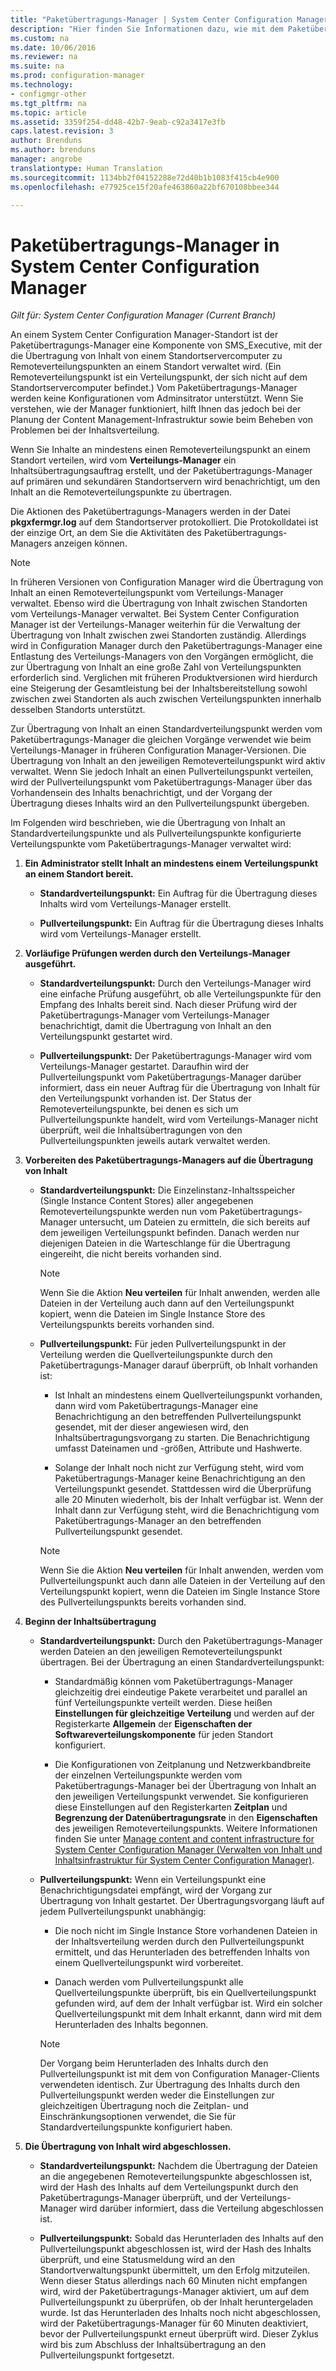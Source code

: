 ```yaml
---
title: "Paketübertragungs-Manager | System Center Configuration Manager"
description: "Hier finden Sie Informationen dazu, wie mit dem Paketübertragungs-Manager in System Center Configuration Manager Inhalte von einem Standortserver an einen Remoteverteilungspunkt übertragen werden."
ms.custom: na
ms.date: 10/06/2016
ms.reviewer: na
ms.suite: na
ms.prod: configuration-manager
ms.technology:
- configmgr-other
ms.tgt_pltfrm: na
ms.topic: article
ms.assetid: 3359f254-dd48-42b7-9eab-c92a3417e3fb
caps.latest.revision: 3
author: Brenduns
ms.author: brenduns
manager: angrobe
translationtype: Human Translation
ms.sourcegitcommit: 1134bb2f04152288e72d40b1b1083f415cb4e900
ms.openlocfilehash: e77925ce15f20afe463860a22bf670108bbee344

---
```

# <a name="package-transfer-manager-in-system-center-configuration-manager"></a>Paketübertragungs-Manager in System Center Configuration Manager

*Gilt für: System Center Configuration Manager (Current Branch)*

An einem System Center Configuration Manager-Standort ist der Paketübertragungs-Manager eine Komponente von SMS_Executive, mit der die Übertragung von Inhalt von einem Standortservercomputer zu Remoteverteilungspunkten an einem Standort verwaltet wird. (Ein Remoteverteilungspunkt ist ein Verteilungspunkt, der sich nicht auf dem Standortservercomputer befindet.) Vom Paketübertragungs-Manager werden keine Konfigurationen vom Adminsitrator unterstützt. Wenn Sie verstehen, wie der Manager funktioniert, hilft Ihnen das jedoch bei der Planung der Content Management-Infrastruktur sowie beim Beheben von Problemen bei der Inhaltsverteilung.


Wenn Sie Inhalte an mindestens einen Remoteverteilungspunkt an einem Standort verteilen, wird vom **Verteilungs-Manager** ein Inhaltsübertragungsauftrag erstellt, und der Paketübertragungs-Manager auf primären und sekundären Standortservern wird benachrichtigt, um den Inhalt an die Remoteverteilungspunkte zu übertragen.

 Die Aktionen des Paketübertragungs-Managers werden in der Datei **pkgxfermgr.log** auf dem Standortserver protokolliert. Die Protokolldatei ist der einzige Ort, an dem Sie die Aktivitäten des Paketübertragungs-Managers anzeigen können.  

> [!NOTE]  
>  In früheren Versionen von Configuration Manager wird die Übertragung von Inhalt an einen Remoteverteilungspunkt vom Verteilungs-Manager verwaltet. Ebenso wird die Übertragung von Inhalt zwischen Standorten vom Verteilungs-Manager verwaltet. Bei System Center Configuration Manager ist der Verteilungs-Manager weiterhin für die Verwaltung der Übertragung von Inhalt zwischen zwei Standorten zuständig. Allerdings wird in Configuration Manager durch den Paketübertragungs-Manager eine Entlastung des Verteilungs-Managers von den Vorgängen ermöglicht, die zur Übertragung von Inhalt an eine große Zahl von Verteilungspunkten erforderlich sind. Verglichen mit früheren Produktversionen wird hierdurch eine Steigerung der Gesamtleistung bei der Inhaltsbereitstellung sowohl zwischen zwei Standorten als auch zwischen Verteilungspunkten innerhalb desselben Standorts unterstützt.  

 Zur Übertragung von Inhalt an einen Standardverteilungspunkt werden vom Paketübertragungs-Manager die gleichen Vorgänge verwendet wie beim Verteilungs-Manager in früheren Configuration Manager-Versionen. Die Übertragung von Inhalt an den jeweiligen Remoteverteilungspunkt wird aktiv verwaltet. Wenn Sie jedoch Inhalt an einen Pullverteilungspunkt verteilen, wird der Pullverteilungspunkt vom Paketübertragungs-Manager über das Vorhandensein des Inhalts benachrichtigt, und der Vorgang der Übertragung dieses Inhalts wird an den Pullverteilungspunkt übergeben.  

Im Folgenden wird beschrieben, wie die Übertragung von Inhalt an Standardverteilungspunkte und als Pullverteilungspunkte konfigurierte Verteilungspunkte vom Paketübertragungs-Manager verwaltet wird:
1.  **Ein Administrator stellt Inhalt an mindestens einem Verteilungspunkt an einem Standort bereit.**  

    -   **Standardverteilungspunkt:** Ein Auftrag für die Übertragung dieses Inhalts wird vom Verteilungs-Manager erstellt.  

    -   **Pullverteilungspunkt:** Ein Auftrag für die Übertragung dieses Inhalts wird vom Verteilungs-Manager erstellt.  

2.  **Vorläufige Prüfungen werden durch den Verteilungs-Manager ausgeführt.**  

    -   **Standardverteilungspunkt:** Durch den Verteilungs-Manager wird eine einfache Prüfung ausgeführt, ob alle Verteilungspunkte für den Empfang des Inhalts bereit sind. Nach dieser Prüfung wird der Paketübertragungs-Manager vom Verteilungs-Manager benachrichtigt, damit die Übertragung von Inhalt an den Verteilungspunkt gestartet wird.  

    -   **Pullverteilungspunkt:** Der Paketübertragungs-Manager wird vom Verteilungs-Manager gestartet. Daraufhin wird der Pullverteilungspunkt vom Paketübertragungs-Manager darüber informiert, dass ein neuer Auftrag für die Übertragung von Inhalt für den Verteilungspunkt vorhanden ist. Der Status der Remoteverteilungspunkte, bei denen es sich um Pullverteilungspunkte handelt, wird vom Verteilungs-Manager nicht überprüft, weil die Inhaltsübertragungen von den Pullverteilungspunkten jeweils autark verwaltet werden.  

3.  **Vorbereiten des Paketübertragungs-Managers auf die Übertragung von Inhalt**  

    -   **Standardverteilungspunkt:** Die Einzelinstanz-Inhaltsspeicher (Single Instance Content Stores) aller angegebenen Remoteverteilungspunkte werden nun vom Paketübertragungs-Manager untersucht, um Dateien zu ermitteln, die sich bereits auf dem jeweiligen Verteilungspunkt befinden. Danach werden nur diejenigen Dateien in die Warteschlange für die Übertragung eingereiht, die nicht bereits vorhanden sind.  

        > [!NOTE]  
        >  Wenn Sie die Aktion **Neu verteilen** für Inhalt anwenden, werden alle Dateien in der Verteilung auch dann auf den Verteilungspunkt kopiert, wenn die Dateien im Single Instance Store des Verteilungspunkts bereits vorhanden sind.  

    -   **Pullverteilungspunkt:** Für jeden Pullverteilungspunkt in der Verteilung werden die Quellverteilungspunkte durch den Paketübertragungs-Manager darauf überprüft, ob Inhalt vorhanden ist:  

        -   Ist Inhalt an mindestens einem Quellverteilungspunkt vorhanden, dann wird vom Paketübertragungs-Manager eine Benachrichtigung an den betreffenden Pullverteilungspunkt gesendet, mit der dieser angewiesen wird, den Inhaltsübertragungsvorgang zu starten. Die Benachrichtigung umfasst Dateinamen und -größen, Attribute und Hashwerte.  

        -   Solange der Inhalt noch nicht zur Verfügung steht, wird vom Paketübertragungs-Manager keine Benachrichtigung an den Verteilungspunkt gesendet. Stattdessen wird die Überprüfung alle 20 Minuten wiederholt, bis der Inhalt verfügbar ist. Wenn der Inhalt dann zur Verfügung steht, wird die Benachrichtigung vom Paketübertragungs-Manager an den betreffenden Pullverteilungspunkt gesendet.  

        > [!NOTE]  
        >  Wenn Sie die Aktion **Neu verteilen** für Inhalt anwenden, werden vom Pullverteilungspunkt auch dann alle Dateien in der Verteilung auf den Verteilungspunkt kopiert, wenn die Dateien im Single Instance Store des Pullverteilungspunkts bereits vorhanden sind.  

4.  **Beginn der Inhaltsübertragung**  

    -   **Standardverteilungspunkt:** Durch den Paketübertragungs-Manager werden Dateien an den jeweiligen Remoteverteilungspunkt übertragen. Bei der Übertragung an einen Standardverteilungspunkt:  

        -   Standardmäßig können vom Paketübertragungs-Manager gleichzeitig drei eindeutige Pakete verarbeitet und parallel an fünf Verteilungspunkte verteilt werden. Diese heißen **Einstellungen für gleichzeitige Verteilung** und werden auf der Registerkarte **Allgemein** der **Eigenschaften der Softwareverteilungskomponente** für jeden Standort konfiguriert.  

        -   Die Konfigurationen von Zeitplanung und Netzwerkbandbreite der einzelnen Verteilungspunkte werden vom Paketübertragungs-Manager bei der Übertragung von Inhalt an den jeweiligen Verteilungspunkt verwendet. Sie konfigurieren diese Einstellungen auf den Registerkarten **Zeitplan** und **Begrenzung der Datenübertragungsrate** in den **Eigenschaften** des jeweiligen Remoteverteilungspunkts. Weitere Informationen finden Sie unter [Manage content and content infrastructure for System Center Configuration Manager (Verwalten von Inhalt und Inhaltsinfrastruktur für System Center Configuration Manager)](../../../core/servers/deploy/configure/manage-content-and-content-infrastructure.md).  

    -   **Pullverteilungspunkt:** Wenn ein Verteilungspunkt eine Benachrichtigungsdatei empfängt, wird der Vorgang zur Übertragung von Inhalt gestartet. Der Übertragungsvorgang läuft auf jedem Pullverteilungspunkt unabhängig:  

        -   Die noch nicht im Single Instance Store vorhandenen Dateien in der Inhaltsverteilung werden durch den Pullverteilungspunkt ermittelt, und das Herunterladen des betreffenden Inhalts von einem Quellverteilungspunkt wird vorbereitet.  

        -   Danach werden vom Pullverteilungspunkt alle Quellverteilungspunkte überprüft, bis ein Quellverteilungspunkt gefunden wird, auf dem der Inhalt verfügbar ist. Wird ein solcher Quellverteilungspunkt mit dem Inhalt erkannt, dann wird mit dem Herunterladen des Inhalts begonnen.  

        > [!NOTE]  
        >  Der Vorgang beim Herunterladen des Inhalts durch den Pullverteilungspunkt ist mit dem von Configuration Manager-Clients verwendeten identisch. Zur Übertragung des Inhalts durch den Pullverteilungspunkt werden weder die Einstellungen zur gleichzeitigen Übertragung noch die Zeitplan- und Einschränkungsoptionen verwendet, die Sie für Standardverteilungspunkte konfiguriert haben.  

5.  **Die Übertragung von Inhalt wird abgeschlossen.**  

    -   **Standardverteilungspunkt:** Nachdem die Übertragung der Dateien an die angegebenen Remoteverteilungspunkte abgeschlossen ist, wird der Hash des Inhalts auf dem Verteilungspunkt durch den Paketübertragungs-Manager überprüft, und der Verteilungs-Manager wird darüber informiert, dass die Verteilung abgeschlossen ist.  

    -   **Pullverteilungspunkt:** Sobald das Herunterladen des Inhalts auf den Pullverteilungspunkt abgeschlossen ist, wird der Hash des Inhalts überprüft, und eine Statusmeldung wird an den Standortverwaltungspunkt übermittelt, um den Erfolg mitzuteilen. Wenn dieser Status allerdings nach 60 Minuten nicht empfangen wird, wird der Paketübertragungs-Manager aktiviert, um auf dem Pullverteilungspunkt zu überprüfen, ob der Inhalt heruntergeladen wurde. Ist das Herunterladen des Inhalts noch nicht abgeschlossen, wird der Paketübertragungs-Manager für 60 Minuten deaktiviert, bevor der Pullverteilungspunkt erneut überprüft wird. Dieser Zyklus wird bis zum Abschluss der Inhaltsübertragung an den Pullverteilungspunkt fortgesetzt.  



<!--HONumber=Nov16_HO1-->


